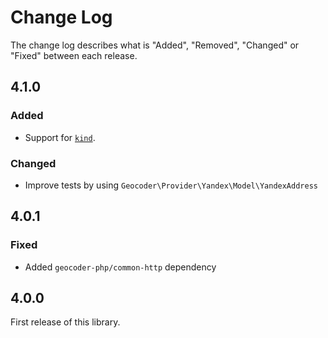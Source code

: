 # Change Log

The change log describes what is "Added", "Removed", "Changed" or "Fixed" between each release.

## 4.1.0

### Added

- Support for [`kind`](https://tech.yandex.ru/maps/doc/geocoder/desc/reference/kind-docpage/).

### Changed

- Improve tests by using `Geocoder\Provider\Yandex\Model\YandexAddress`

## 4.0.1

### Fixed

- Added `geocoder-php/common-http` dependency

## 4.0.0

First release of this library. 
